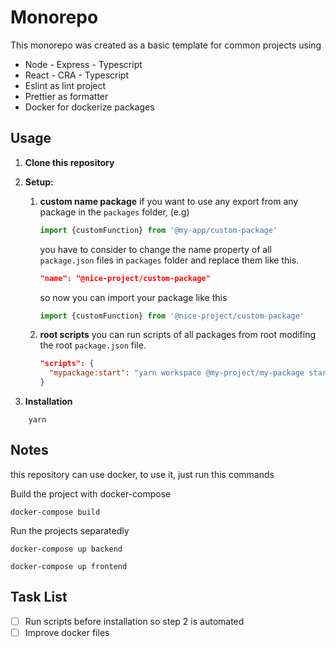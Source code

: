 # Monorepo

This monorepo was created as a basic template for common projects using

- Node - Express - Typescript
- React - CRA - Typescript
- Eslint as lint project
- Prettier as formatter
- Docker for dockerize packages

## Usage

1. **Clone this repository**

2. **Setup:**

   1. **custom name package** if you want to use any export from any package in
      the `packages` folder, (e.g)

      ```typescript
      import {customFunction} from '@my-app/custom-package'
      ```

      you have to consider to change the name property of all `package.json`
      files in `packages` folder and replace them like this.

      ```json
      "name": "@nice-project/custom-package"
      ```

      so now you can import your package like this

      ```typescript
      import {customFunction} from '@nice-project/custom-package'
      ```

   2. **root scripts** you can run scripts of all packages from root modifing
      the root `package.json` file.
      ```json
      "scripts": {
        "mypackage:start": "yarn workspace @my-project/my-package start",
      }
      ```

3. **Installation**

```shell
    yarn
```

## Notes

this repository can use docker, to use it, just run this commands

Build the project with docker-compose

```console
docker-compose build
```

Run the projects separatedly

```console
docker-compose up backend
```

```console
docker-compose up frontend
```

## Task List

- [ ] Run scripts before installation so step 2 is automated
- [ ] Improve docker files
